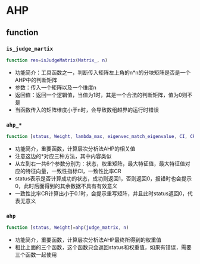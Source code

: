 # AHP

## function

### `is_judge_martix`

```matlab
function res=isJudgeMatrix(Matrix_, n)
```

- 功能简介：工具函数之一，判断传入矩阵左上角的n*n的分块矩阵是否是一个AHP中的判断矩阵
- 参数：传入一个矩阵以及一个维度n
- 返回值：返回一个逻辑值，当值为1时，其是一个合法的判断矩阵，值为0则不是
- 当函数传入的矩阵维度小于n时，会导致数组越界的运行时错误

### `ahp_*`

```matlab
function [status, Weight, lambda_max, eigenvec_match_eigenvalue, CI, CR]=ahp_*(judge_matrix, n)
```

- 功能简介，重要函数，计算层次分析法AHP的相关值
- 注意这边的*对应三种方法，其中内容类似
- 从左到右一共6个参数分别为：状态，权重矩阵，最大特征值，最大特征值对应的特征向量，一致性指标CI，一致性比率CR
- status表示是否计算成功的状态，成功则返回1，否则返回0，报错时也会提示0，此时后面得到的其余数据不具有有效意义
- 一致性比率CR计算出小于0.1时，会提示重写矩阵，并且此时status返回0，代表无意义

### `ahp`

```matlab
function [status, Weight]=ahp(judge_matrix, n)
```

- 功能简介，重要函数，计算层次分析法AHP最终所得到的权重值
- 相比上面的三个函数，这个函数只会返回status和权重值，如果有错误，需要三个函数一起使用